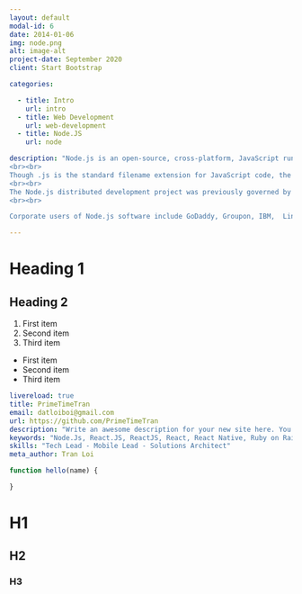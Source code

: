 ```yaml
---
layout: default
modal-id: 6
date: 2014-01-06
img: node.png
alt: image-alt
project-date: September 2020
client: Start Bootstrap

categories: 

  - title: Intro
    url: intro
  - title: Web Development
    url: web-development
  - title: Node.JS
    url: node

description: "Node.js is an open-source, cross-platform, JavaScript runtime environment that executes JavaScript code outside a web browser. Node.js lets developers use JavaScript to write command line tools and for server-side scripting—running scripts server-side to produce dynamic web page content before the page is sent to the user's web browser. Consequently, Node.js represents a 'JavaScript everywhere' paradigm, unifying web-application development around a single programming language, rather than different languages for server- and client-side scripts.
<br><br>
Though .js is the standard filename extension for JavaScript code, the name 'Node.js' doesn't refer to a particular file in this context and is merely the name of the product. Node.js has an event-driven architecture capable of asynchronous I/O. These design choices aim to optimize throughput and scalability in web applications with many input/output operations, as well as for real-time Web applications (e.g., real-time communication programs and browser games).
<br><br>
The Node.js distributed development project was previously governed by the Node.js Foundation, and has now merged with the JS Foundation to form the OpenJS Foundation, which is facilitated by the Linux Foundation's Collaborative Projects program.
<br><br>

Corporate users of Node.js software include GoDaddy, Groupon, IBM,  LinkedIn, Microsoft, Netflix, PayPal, Rakuten, SAP, Voxer, Walmart, and Yahoo!."

---
```


# Heading 1

## Heading 2

1. First item
2. Second item
3. Third item

- First item
- Second item
- Third item

```yml
livereload: true
title: PrimeTimeTran
email: datloiboi@gmail.com
url: https://github.com/PrimeTimeTran
description: "Write an awesome description for your new site here. You can edit this line in _config.yml. It will appear in your document head meta (for Google search results) and in your feed.xml site description."
keywords: "Node.Js, React.JS, ReactJS, React, React Native, Ruby on Rails"
skills: "Tech Lead - Mobile Lead - Solutions Architect"
meta_author: Tran Loi
```

```javascript
function hello(name) {

}
```

# H1

## H2

### H3
